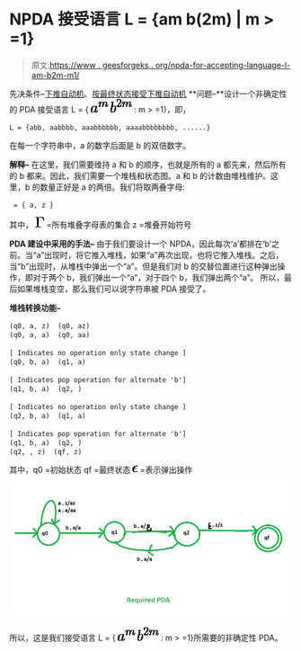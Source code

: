 # NPDA 接受语言 L = {am b(2m) | m > =1}

> 原文:[https://www . geesforgeks . org/npda-for-accepting-language-l-am-b2m-m1/](https://www.geeksforgeeks.org/npda-for-accepting-the-language-l-am-b2m-m1/)

先决条件–[下推自动机](https://www.geeksforgeeks.org/theory-of-computation-pushdown-automata/)、[按最终状态接受下推自动机](https://www.geeksforgeeks.org/pushdown-automata-acceptance-final-state/)
**问题–**设计一个非确定性的 PDA 接受语言 L = { ![a^m](img/3e5e28580a8fb6fef278f86011122004.png "Rendered by QuickLaTeX.com") ![b^{2m}](img/a3d071b5286de8b3c7a02ed17097d6ad.png "Rendered by QuickLaTeX.com") : m > =1}，即，

```
L = {abb, aabbbb, aaabbbbbb, aaaabbbbbbbb, ......} 
```

在每一个字符串中，a 的数字后面是 b 的双倍数字。

**解释–**
在这里，我们需要维持 a 和 b 的顺序，也就是所有的 a 都先来，然后所有的 b 都来。因此，我们需要一个堆栈和状态图。a 和 b 的计数由堆栈维护。这里，b 的数量正好是 a 的两倍。我们将取两叠字母:

```
 = { a, z } 
```

其中，
![\Gamma](img/7227a362929bad8def3d7ea099742850.png "Rendered by QuickLaTeX.com") =所有堆叠字母表的集合
z =堆叠开始符号

**PDA 建设中采用的手法–**
由于我们要设计一个 NPDA，因此每次‘a’都排在‘b’之前。当“a”出现时，将它推入堆栈，如果“a”再次出现，也将它推入堆栈。之后，当“b”出现时，从堆栈中弹出一个“a”。但是我们对 b 的交替位置进行这种弹出操作，即对于两个 b，我们弹出一个“a”，对于四个 b，我们弹出两个“a”。
所以，最后如果堆栈变空，那么我们可以说字符串被 PDA 接受了。

**堆栈转换功能–**

```
(q0, a, z)  (q0, az)
(q0, a, a)  (q0, aa)

[ Indicates no operation only state change ]
(q0, b, a)  (q1, a) 

[ Indicates pop operation for alternate 'b'] 
(q1, b, a)  (q2, ) 

[ Indicates no operation only state change ] 
(q2, b, a)  (q1, a) 

[ Indicates pop operation for alternate 'b'] 
(q1, b, a)  (q2, )  
(q2, , z)  (qf, z)     

```

其中，q0 =初始状态
qf =最终状态
![\epsilon](img/9e0d0faaeb36399f71c3ccdd6c2b69d0.png "Rendered by QuickLaTeX.com") =表示弹出操作

![](img/e179ce7fba578a9922a3a2b7011a01ff.png)

所以，这是我们接受语言 L = { ![a^m](img/3e5e28580a8fb6fef278f86011122004.png "Rendered by QuickLaTeX.com") ![b^{2m}](img/a3d071b5286de8b3c7a02ed17097d6ad.png "Rendered by QuickLaTeX.com") : m > =1}所需要的非确定性 PDA。